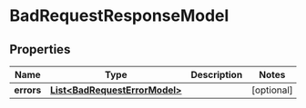 # BadRequestResponseModel

## Properties
Name | Type | Description | Notes
------------ | ------------- | ------------- | -------------
**errors** | [**List&lt;BadRequestErrorModel&gt;**](BadRequestErrorModel.md) |  |  [optional]
